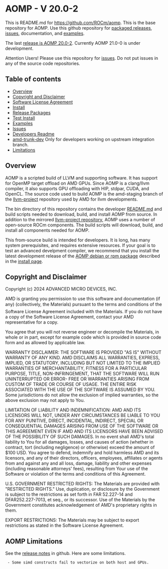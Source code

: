 AOMP - V 20.0-2
==============

This is README.md for https://github.com/ROCm/aomp.
This is the base repository for AOMP. Use this github repository for
[packaged releases](https://github.com/ROCm/aomp/releases),
[issues](https://github.com/ROCm/aomp/issues),
documentation, and
[examples](https://github.com/ROCm/aomp/tree/master/examples).

The last [release is AOMP 20.0-2](https://github.com/ROCm/aomp/releases).
Currently AOMP 21.0-0 is under development.

Attention Users!  Please use this repository for [issues](https://github.com/ROCm/aomp/issues).
Do not put issues in any of the source code repositories.

Table of contents
-----------------

- [Overview](#Overview)
- [Copyright and Disclaimer](#Copyright)
- [Software License Agreement](LICENSE)
- [Install](docs/INSTALL.md)
- [Release Packages](https://github.com/ROCm/aomp/releases)
- [Test Install](docs/TESTINSTALL.md)
- [Examples](examples)
- [Issues](https://github.com/ROCm/aomp/issues)
- [Developers Readme](bin/README.md)
- [amd-trunk-dev](trunk/README.md) Only for developers working on upstream integration branch.
- [Limitations](#Limitations)

## Overview

<A NAME="Overview"></A>

AOMP is a scripted build of LLVM and supporting software.
It has support for OpenMP target offload on AMD GPUs.
Since AOMP is a clang/llvm compiler, it also supports GPU offloading with HIP, stdpar, CUDA, and OpenCL.
The source code used to build AOMP is the amd-staging branch of the
[llvm-project](https://github.com/ROCm/llvm-project) repository used by AMD for llvm developments.

The bin directory of this repository contains the developer [README.md](bin/README.md)
and build scripts needed to download, build, and install AOMP from source.
In addition to the mirrored [llvm-project repository](https://github.com/ROCm/llvm-project),
AOMP uses a number of open-source ROCm components. The build scripts will download, build, and install all components needed for AOMP.

This from-source build is intended for developers. It is long, has many system prerequisites, and requires extensive resources.
If your goal is to test an advanced develpment compiler, we recommend that you install the latest development
release of the [AOMP debian or rpm package](https://github.com/ROCm/aomp/releases)
described in the [install page](docs/INSTALL.md).

## Copyright and Disclaimer

<A NAME="Copyright"></A>

Copyright (c) 2024 ADVANCED MICRO DEVICES, INC.

AMD is granting you permission to use this software and documentation (if any) (collectively, the 
Materials) pursuant to the terms and conditions of the Software License Agreement included with the 
Materials.  If you do not have a copy of the Software License Agreement, contact your AMD 
representative for a copy.

You agree that you will not reverse engineer or decompile the Materials, in whole or in part, except for 
example code which is provided in source code form and as allowed by applicable law.

WARRANTY DISCLAIMER: THE SOFTWARE IS PROVIDED "AS IS" WITHOUT WARRANTY OF ANY 
KIND.  AMD DISCLAIMS ALL WARRANTIES, EXPRESS, IMPLIED, OR STATUTORY, INCLUDING BUT NOT 
LIMITED TO THE IMPLIED WARRANTIES OF MERCHANTABILITY, FITNESS FOR A PARTICULAR 
PURPOSE, TITLE, NON-INFRINGEMENT, THAT THE SOFTWARE WILL RUN UNINTERRUPTED OR ERROR-
FREE OR WARRANTIES ARISING FROM CUSTOM OF TRADE OR COURSE OF USAGE.  THE ENTIRE RISK 
ASSOCIATED WITH THE USE OF THE SOFTWARE IS ASSUMED BY YOU.  Some jurisdictions do not 
allow the exclusion of implied warranties, so the above exclusion may not apply to You. 

LIMITATION OF LIABILITY AND INDEMNIFICATION:  AMD AND ITS LICENSORS WILL NOT, 
UNDER ANY CIRCUMSTANCES BE LIABLE TO YOU FOR ANY PUNITIVE, DIRECT, INCIDENTAL, 
INDIRECT, SPECIAL OR CONSEQUENTIAL DAMAGES ARISING FROM USE OF THE SOFTWARE OR THIS 
AGREEMENT EVEN IF AMD AND ITS LICENSORS HAVE BEEN ADVISED OF THE POSSIBILITY OF SUCH 
DAMAGES.  In no event shall AMD's total liability to You for all damages, losses, and 
causes of action (whether in contract, tort (including negligence) or otherwise) 
exceed the amount of $100 USD.  You agree to defend, indemnify and hold harmless 
AMD and its licensors, and any of their directors, officers, employees, affiliates or 
agents from and against any and all loss, damage, liability and other expenses 
(including reasonable attorneys' fees), resulting from Your use of the Software or 
violation of the terms and conditions of this Agreement.  

U.S. GOVERNMENT RESTRICTED RIGHTS: The Materials are provided with "RESTRICTED RIGHTS." 
Use, duplication, or disclosure by the Government is subject to the restrictions as set 
forth in FAR 52.227-14 and DFAR252.227-7013, et seq., or its successor.  Use of the 
Materials by the Government constitutes acknowledgement of AMD's proprietary rights in them.

EXPORT RESTRICTIONS: The Materials may be subject to export restrictions as stated in the 
Software License Agreement.

## AOMP Limitations

<A NAME="Limitations"></A>

See the [release notes](https://github.com/ROCm/aomp/releases) in github.  Here are some limitations.

```
 - Some simd constructs fail to vectorize on both host and GPUs.
```
